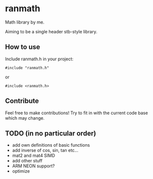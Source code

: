 # ranmath
Math library by me.

Aiming to be a single header stb-style library.

## How to use
Include ranmath.h in your project:
```
#include "ranmath.h"
```
or
```
#include <ranmath.h>
```

## Contribute
Feel free to make contributions! Try to fit in with the current code base which may change.

## TODO (in no particular order)
- add own definitions of basic functions
- add inverse of cos, sin, tan etc...
- mat2 and mat4 SIMD
- add other stuff
- ARM NEON support?
- optimize
